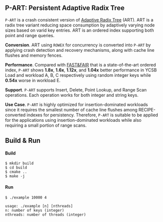 ## P-ART: Persistent Adaptive Radix Tree

`P-ART` is a crash consistent version of [Adaptive Radix Tree](https://dl.acm.org/citation.cfm?id=2933352) 
(ART). ART is a radix tree variant reducing space consumption by adaptively varying node sizes 
based on varid key entries. ART is an ordered index supporting both point and range queries.

**Conversion**. ART using `ROWEX` for concurrency is converted into `P-ART` by applying crash detection 
and recovery mechanisms, along with cache line flushes and memory fences.

**Performance**. Compared with [FAST&FAIR](https://www.usenix.org/conference/fast18/presentation/hwang) 
that is a state-of-the-art ordered index, `P-ART` shows **1.8x**, **1.6x**, **1.12x**, and **1.04x** better performance 
in YCSB Load and workload A, B, C respectively using random integer keys while **0.54x** worse in workload E.

**Support**. `P-ART` supports Insert, Delete, Point Lookup, and Range Scan operations. 
Each operation works for both integer and string keys.

**Use Case**. `P-ART` is highly optimized for insertion-dominated workloads since it requires the smallest number of
cache line flushes among RECIPE-converted indexes for persistency. Therefore, `P-ART` is suitable to be applied for
the applications using insertion-dominated workloads while also requiring a small portion of range scans.

## Build & Run

#### Build

```
$ mkdir build
$ cd build
$ cmake ..
$ make -j
```

#### Run

```
$ ./example 10000 4

usage: ./example [n] [nthreads]
n: number of keys (integer)
nthreads: number of threads (integer)
```
